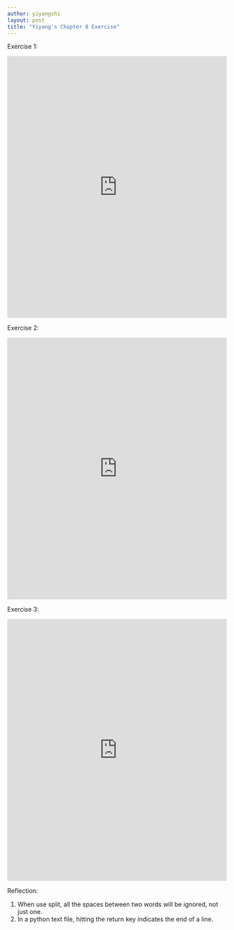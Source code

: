 ```yaml
---
author: yiyangshi
layout: post
title: "Yiyang's Chapter 8 Exercise"
---
```


Exercise 1:
<iframe src="https://trinket.io/embed/python/d894f3d4a2" width="100%" height="600" frameborder="0" marginwidth="0" marginheight="0" allowfullscreen></iframe>

Exercise 2:
<iframe src="https://trinket.io/embed/python/f30d4ef2e8" width="100%" height="600" frameborder="0" marginwidth="0" marginheight="0" allowfullscreen></iframe>

Exercise 3:
<iframe src="https://trinket.io/embed/python/aac87246e5" width="100%" height="600" frameborder="0" marginwidth="0" marginheight="0" allowfullscreen></iframe>

Reflection:
1. When use split, all the spaces between two words will be ignored, not just one.
2. In a python text file, hitting the return key indicates the end of a line.
